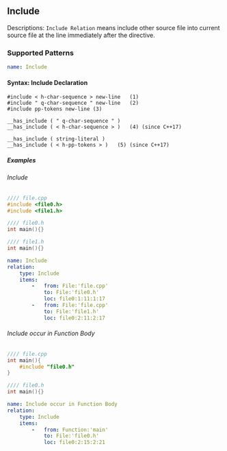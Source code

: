 ## Include
Descriptions: `Include Relation` means include other source file into current source file at the line immediately after the directive.

### Supported Patterns
```yaml
name: Include
```
#### Syntax: Include Declaration

```text
#include < h-char-sequence > new-line	(1)	
#include " q-char-sequence " new-line	(2)	
#include pp-tokens new-line	(3)	

__has_include ( " q-char-sequence " )
__has_include ( < h-char-sequence > )	(4)	(since C++17)

__has_include ( string-literal )
__has_include ( < h-pp-tokens > )	(5)	(since C++17)
```

##### Examples 
###### Include
```cpp
//// file.cpp
#include <file0.h>
#include <file1.h>
```
```cpp
//// file0.h
int main(){}
```

```cpp
//// file1.h
int main(){}
```

```yaml
name: Include 
relation:
    type: Include
    items:
        -   from: File:'file.cpp'
            to: File:'file0.h'
            loc: file0:1:11:1:17
        -   from: File:'file.cpp'
            to: File:'file1.h'
            loc: file0:2:11:2:17
```

###### Include occur in Function Body
```cpp
//// file.cpp
int main(){
    #include "file0.h"
}
```
```cpp
//// file0.h
int main(){}
```

```yaml
name: Include occur in Function Body
relation:
    type: Include
    items:
        -   from: Function:'main'
            to: File:'file0.h'
            loc: file0:2:15:2:21
```
